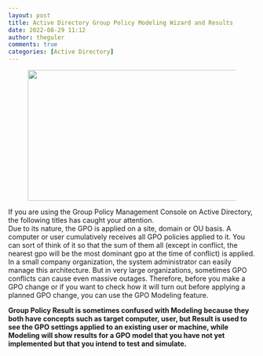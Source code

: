 ```yaml
---
layout: post
title: Active Directory Group Policy Modeling Wizard and Results
date: 2022-08-29 11:12
author: theguler
comments: true
categories: [Active Directory]
---
```

<!-- wp:image {"id":4187,"width":694,"height":267,"sizeSlug":"large","linkDestination":"none"} -->
<figure class="wp-block-image size-large is-resized"><img src="https://theguler.wordpress.com/wp-content/uploads/2022/08/modeling.jpg?w=1000" alt="" class="wp-image-4187" width="694" height="267" /></figure>
<!-- /wp:image -->

<!-- wp:paragraph -->
<p>If you are using the Group Policy Management Console on Active Directory, the following titles has caught your attention.<br>Due to its nature, the GPO is applied on a site, domain or OU basis. A computer or user cumulatively receives all GPO policies applied to it. You can sort of think of it so that the sum of them all (except in conflict, the nearest gpo will be the most dominant gpo at the time of conflict) is applied. In a small company organization, the system administrator can easily manage this architecture. But in very large organizations, sometimes GPO conflicts can cause even massive outages. Therefore, before you make a GPO change or if you want to check how it will turn out before applying a planned GPO change, you can use the GPO Modeling feature.</p>
<!-- /wp:paragraph -->

<!-- wp:paragraph -->
<p><strong>Group Policy Result is sometimes confused with Modeling because they both have concepts such as target computer, user, but Result is used to see the GPO settings applied to an existing user or machine, while Modeling will show results for a GPO model that you have not yet implemented but that you intend to test and simulate.</strong></p>
<!-- /wp:paragraph -->
